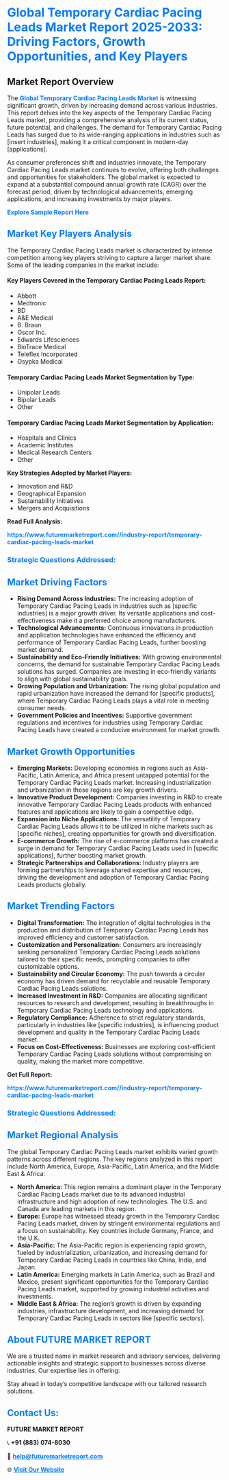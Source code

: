 <h1 style="color: #007BFF;">Global Temporary Cardiac Pacing Leads Market Report 2025-2033: Driving Factors, Growth Opportunities, and Key Players</h1>

<section id="overview">
<h2>Market Report Overview</h2>
<p>The <a href="https://www.futuremarketreport.com//industry-report/temporary-cardiac-pacing-leads-market" style="color: #007BFF; text-decoration: none;"><strong>Global Temporary Cardiac Pacing Leads Market</strong></a> is witnessing significant growth, driven by increasing demand across various industries. This report delves into the key aspects of the Temporary Cardiac Pacing Leads market, providing a comprehensive analysis of its current status, future potential, and challenges. The demand for Temporary Cardiac Pacing Leads has surged due to its wide-ranging applications in industries such as [insert industries], making it a critical component in modern-day [applications].</p>
<p>As consumer preferences shift and industries innovate, the Temporary Cardiac Pacing Leads market continues to evolve, offering both challenges and opportunities for stakeholders. The global market is expected to expand at a substantial compound annual growth rate (CAGR) over the forecast period, driven by technological advancements, emerging applications, and increasing investments by major players.</p>
</section>

<section id="overview">
<p><a href="https://www.futuremarketreport.com//request-sample/reportId=92551" style="color: #007BFF; text-decoration: none;"><strong>Explore Sample Report Here</strong></a></p>
</section>

<section id="key-players">
<h2 style="color: #007BFF;">Market Key Players Analysis</h2>
<p>The Temporary Cardiac Pacing Leads market is characterized by intense competition among key players striving to capture a larger market share. Some of the leading companies in the market include:</p>
<h4>Key Players Covered in the Temporary Cardiac Pacing Leads Report:</h4>
<ul><li>Abbott</li><li>Medtronic</li><li>BD</li><li>A&amp;E Medical</li><li>B. Braun</li><li>Oscor Inc.</li><li>Edwards Lifesciences</li><li>BioTrace Medical</li><li>Teleflex Incorporated</li><li>Osypka Medical</li></ul>
<h4>Temporary Cardiac Pacing Leads Market Segmentation by Type:</h4>
<ul><li>Unipolar Leads</li><li>Bipolar Leads</li><li>Other</li></ul>

<h4>Temporary Cardiac Pacing Leads Market Segmentation by Application:</h4>
<ul><li>Hospitals and Clinics</li><li>Academic Institutes</li><li>Medical Research Centers</li><li>Other</li></ul>
<p><strong>Key Strategies Adopted by Market Players:</strong></p>
<ul>
<li>Innovation and R&D</li>
<li>Geographical Expansion</li>
<li>Sustainability Initiatives</li>
<li>Mergers and Acquisitions</li>
</ul>
</section>

<section>
<p><strong>Read Full Analysis: </strong></p><a href="https://www.futuremarketreport.com//industry-report/temporary-cardiac-pacing-leads-market" style="color: #007BFF; text-decoration: none;"><strong>https://www.futuremarketreport.com//industry-report/temporary-cardiac-pacing-leads-market</strong></a>
<h3 style="color: #007BFF;">Strategic Questions Addressed:</h3>
</section>

<section id="driving-factors">
<h2 style="color: #007BFF;">Market Driving Factors</h2>
<ul>
<li><strong>Rising Demand Across Industries:</strong> The increasing adoption of Temporary Cardiac Pacing Leads in industries such as [specific industries] is a major growth driver. Its versatile applications and cost-effectiveness make it a preferred choice among manufacturers.</li>
<li><strong>Technological Advancements:</strong> Continuous innovations in production and application technologies have enhanced the efficiency and performance of Temporary Cardiac Pacing Leads, further boosting market demand.</li>
<li><strong>Sustainability and Eco-Friendly Initiatives:</strong> With growing environmental concerns, the demand for sustainable Temporary Cardiac Pacing Leads solutions has surged. Companies are investing in eco-friendly variants to align with global sustainability goals.</li>
<li><strong>Growing Population and Urbanization:</strong> The rising global population and rapid urbanization have increased the demand for [specific products], where Temporary Cardiac Pacing Leads plays a vital role in meeting consumer needs.</li>
<li><strong>Government Policies and Incentives:</strong> Supportive government regulations and incentives for industries using Temporary Cardiac Pacing Leads have created a conducive environment for market growth.</li>
</ul>
</section>

<section id="growth-opportunities">
<h2 style="color: #007BFF;">Market Growth Opportunities</h2>
<ul>
<li><strong>Emerging Markets:</strong> Developing economies in regions such as Asia-Pacific, Latin America, and Africa present untapped potential for the Temporary Cardiac Pacing Leads market. Increasing industrialization and urbanization in these regions are key growth drivers.</li>
<li><strong>Innovative Product Development:</strong> Companies investing in R&D to create innovative Temporary Cardiac Pacing Leads products with enhanced features and applications are likely to gain a competitive edge.</li>
<li><strong>Expansion into Niche Applications:</strong> The versatility of Temporary Cardiac Pacing Leads allows it to be utilized in niche markets such as [specific niches], creating opportunities for growth and diversification.</li>
<li><strong>E-commerce Growth:</strong> The rise of e-commerce platforms has created a surge in demand for Temporary Cardiac Pacing Leads used in [specific applications], further boosting market growth.</li>
<li><strong>Strategic Partnerships and Collaborations:</strong> Industry players are forming partnerships to leverage shared expertise and resources, driving the development and adoption of Temporary Cardiac Pacing Leads products globally.</li>
</ul>
</section>

<section id="trending-factors">
<h2 style="color: #007BFF;">Market Trending Factors</h2>
<ul>
<li><strong>Digital Transformation:</strong> The integration of digital technologies in the production and distribution of Temporary Cardiac Pacing Leads has improved efficiency and customer satisfaction.</li>
<li><strong>Customization and Personalization:</strong> Consumers are increasingly seeking personalized Temporary Cardiac Pacing Leads solutions tailored to their specific needs, prompting companies to offer customizable options.</li>
<li><strong>Sustainability and Circular Economy:</strong> The push towards a circular economy has driven demand for recyclable and reusable Temporary Cardiac Pacing Leads solutions.</li>
<li><strong>Increased Investment in R&D:</strong> Companies are allocating significant resources to research and development, resulting in breakthroughs in Temporary Cardiac Pacing Leads technology and applications.</li>
<li><strong>Regulatory Compliance:</strong> Adherence to strict regulatory standards, particularly in industries like [specific industries], is influencing product development and quality in the Temporary Cardiac Pacing Leads market.</li>
<li><strong>Focus on Cost-Effectiveness:</strong> Businesses are exploring cost-efficient Temporary Cardiac Pacing Leads solutions without compromising on quality, making the market more competitive.</li>
</ul>
</section>

<section>
<p><strong>Get Full Report: </strong></p><a href="https://www.futuremarketreport.com//industry-report/temporary-cardiac-pacing-leads-market" style="color: #007BFF; text-decoration: none;"><strong>https://www.futuremarketreport.com//industry-report/temporary-cardiac-pacing-leads-market</strong></a>
<h3 style="color: #007BFF;">Strategic Questions Addressed:</h3>
</section>


<section id="regional-analysis">
<h2 style="color: #007BFF;">Market Regional Analysis</h2>
<p>The global Temporary Cardiac Pacing Leads market exhibits varied growth patterns across different regions. The key regions analyzed in this report include North America, Europe, Asia-Pacific, Latin America, and the Middle East & Africa:</p>
<ul>
<li><strong>North America:</strong> This region remains a dominant player in the Temporary Cardiac Pacing Leads market due to its advanced industrial infrastructure and high adoption of new technologies. The U.S. and Canada are leading markets in this region.</li>
<li><strong>Europe:</strong> Europe has witnessed steady growth in the Temporary Cardiac Pacing Leads market, driven by stringent environmental regulations and a focus on sustainability. Key countries include Germany, France, and the U.K.</li>
<li><strong>Asia-Pacific:</strong> The Asia-Pacific region is experiencing rapid growth, fueled by industrialization, urbanization, and increasing demand for Temporary Cardiac Pacing Leads in countries like China, India, and Japan.</li>
<li><strong>Latin America:</strong> Emerging markets in Latin America, such as Brazil and Mexico, present significant opportunities for the Temporary Cardiac Pacing Leads market, supported by growing industrial activities and investments.</li>
<li><strong>Middle East & Africa:</strong> The region’s growth is driven by expanding industries, infrastructure development, and increasing demand for Temporary Cardiac Pacing Leads in sectors like [specific sectors].</li>
</ul>
</section>

<footer>
<h2 style="color: #007BFF;">About FUTURE MARKET REPORT</h2>
<p>We are a trusted name in market research and advisory services, delivering actionable insights and strategic support to businesses across diverse industries. Our expertise lies in offering:</p>

<p>Stay ahead in today’s competitive landscape with our tailored research solutions.</p>

<h2 style="color: #007BFF;">Contact Us:</h2>
<p><strong>FUTURE MARKET REPORT</strong></p>
<p>📞 <strong>+91 (883) 074-8030</strong></p>
<p>📧 <strong><a href="mailto:help@futuremarketreport.com" style="color: #007BFF;">help@futuremarketreport.com</a></strong></p>
<p>🌐 <strong><a href="https://www.futuremarketreport.com/" style="color: #007BFF;">Visit Our Website</a></strong></p>
</footer>
